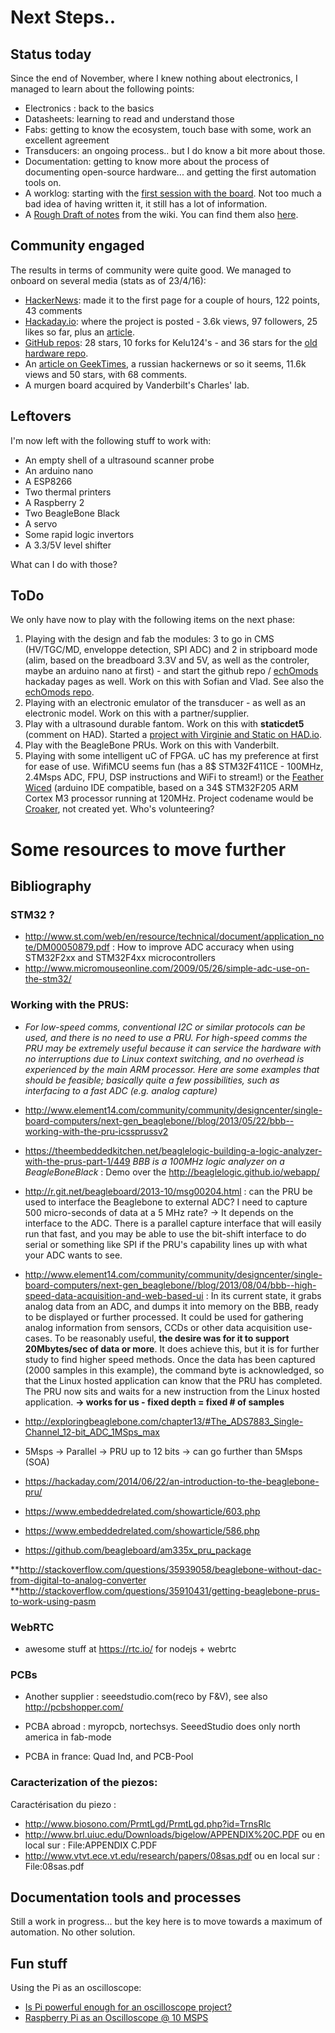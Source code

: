 # Next Steps..

## Status today

 Since the end of November, where I knew nothing about electronics, I managed to learn about the following points:

* Electronics : back to the basics
* Datasheets: learning to read and understand those
* Fabs: getting to know the ecosystem, touch base with some, work an excellent agreement
* Transducers: an ongoing process.. but I do know a bit more about those.
* Documentation: getting to know more about the process of documenting open-source hardware... and getting the first automation tools on.
* A worklog: starting with the [first session with the board](/worklog/Session_1.md). Not too much a bad idea of having written it, it still has a lot of information.
* A [Rough Draft of notes](/worklog/notes.wiki) from the wiki. You can find them also [here](http://echopen.org/index.php?title=Worklog_-_Digging_in_the_shield_option).

## Community engaged

The results in terms of community were quite good. We managed to onboard on several media (stats as of 23/4/16):

* [HackerNews](https://news.ycombinator.com/item?id=10944617): made it to the first page for a couple of hours, 122 points, 43 comments
* [Hackaday.io](https://hackaday.io/project/9281-murgen): where the project is posted - 3.6k views, 97 followers, 25 likes so far, plus an [article](http://hackaday.com/2016/04/12/a-developers-kit-for-medical-ultrasound/).
* [GitHub repos](https://github.com/kelu124/murgen-dev-kit): 28 stars, 10 forks for Kelu124's - and 36 stars for the [old hardware repo](https://github.com/echopen/hardware).
* An [article on GeekTimes](https://geektimes.ru/post/274478/), a russian hackernews or so it seems, 11.6k views and 50 stars, with 68 comments.
* A murgen board acquired by Vanderbilt's Charles' lab.

## Leftovers

I'm now left with the following stuff to work with:
* An empty shell of a ultrasound scanner probe
* An arduino nano
* A ESP8266
* Two thermal printers
* A Raspberry 2
* Two BeagleBone Black
* A servo
* Some rapid logic invertors
* A 3.3/5V level shifter

What can I do with those?

## ToDo

We only have now to play with the following items on the next phase:

1. Playing with the design and fab the modules: 3 to go in CMS (HV/TGC/MD, enveloppe detection, SPI ADC) and 2 in stripboard mode (alim, based on the breadboard 3.3V and 5V, as well as the controler, maybe an arduino nano at first) - and start the github repo / [echOmods](https://hackaday.io/project/10899-echomods) hackaday pages as well. Work on this with Sofian and Vlad. See also the [echOmods repo](https://github.com/kelu124/echomods/).
2. Playing with an electronic emulator of the transducer - as well as an electronic model. Work on this with a partner/supplier.
3. Play with a ultrasound durable fantom. Work on this with **staticdet5** (comment on HAD). Started a [project with Virginie and Static on HAD.io](https://hackaday.io/project/11478-open-source-ultrasound-phantoms).
4. Play with the BeagleBone PRUs. Work on this with Vanderbilt.
5. Playing with some intelligent uC of FPGA. uC has my preference at first for ease of use. WifiMCU seems fun (has a 8$ STM32F411CE - 100MHz, 2.4Msps ADC, FPU, DSP instructions and WiFi to stream!) or the [Feather Wiced](https://www.adafruit.com/product/3056) (arduino IDE compatible, based on a 34$ STM32F205 ARM Cortex M3 processor running at 120MHz. Project codename would be [Croaker](https://github.com/kelu124/echomods/croaker), not created yet. Who's volunteering?

# Some resources to move further

## Bibliography

### STM32 ?
* http://www.st.com/web/en/resource/technical/document/application_note/DM00050879.pdf : How to improve ADC accuracy when using STM32F2xx and
STM32F4xx microcontrollers
* http://www.micromouseonline.com/2009/05/26/simple-adc-use-on-the-stm32/

### Working with the PRUS:
* *For low-speed comms, conventional I2C or similar protocols can be used, and there is no need to use a PRU. For high-speed comms the PRU may be extremely useful because it can service the hardware with no interruptions due to Linux context switching, and no overhead is experienced by the main ARM processor. Here are some examples that should be feasible; basically quite a few possibilities, such as interfacing to a fast ADC (e.g. analog capture)*
* http://www.element14.com/community/community/designcenter/single-board-computers/next-gen_beaglebone//blog/2013/05/22/bbb--working-with-the-pru-icssprussv2
* https://theembeddedkitchen.net/beaglelogic-building-a-logic-analyzer-with-the-prus-part-1/449 *BBB is a 100MHz logic analyzer on a BeagleBoneBlack* : Demo over the http://beaglelogic.github.io/webapp/
* http://r.git.net/beagleboard/2013-10/msg00204.html : can the PRU be used to interface the Beaglebone to external ADC? I need to capture 500 micro-seconds of data at a 5 MHz rate? -> It depends on the interface to the ADC. There is a parallel capture interface that will easily run that fast, and you may be able to use the bit-shift interface to do serial or something like SPI if the PRU's capability lines up with what your ADC wants to see.
* http://www.element14.com/community/community/designcenter/single-board-computers/next-gen_beaglebone//blog/2013/08/04/bbb--high-speed-data-acquisition-and-web-based-ui : In its current state, it grabs analog data from an ADC, and dumps it into memory on the BBB, ready to be displayed or further processed. It could be used for gathering analog information from sensors, CCDs or other data acquisition use-cases. To be reasonably useful, **the desire was for it to support 20Mbytes/sec of data or more**. It does achieve this, but it is for further study to find higher speed methods.  Once the data has been captured (2000 samples in this example), the command byte is acknowledged, so that the Linux hosted application can know that the PRU has completed. The PRU now sits and waits for a new instruction from the Linux hosted application. **-> works for us - fixed depth = fixed # of samples**
* http://exploringbeaglebone.com/chapter13/#The_ADS7883_Single-Channel_12-bit_ADC_1MSps_max
* 5Msps -> Parallel -> PRU up to 12 bits -> can go further than 5Msps (SOA) 

* https://hackaday.com/2014/06/22/an-introduction-to-the-beaglebone-pru/
* https://www.embeddedrelated.com/showarticle/603.php
* https://www.embeddedrelated.com/showarticle/586.php
* https://github.com/beagleboard/am335x_pru_package


**http://stackoverflow.com/questions/35939058/beaglebone-without-dac-from-digital-to-analog-converter
**http://stackoverflow.com/questions/35910431/getting-beaglebone-prus-to-work-using-pasm


### WebRTC

* awesome stuff at https://rtc.io/ for nodejs + webrtc

### PCBs
* Another supplier : seeedstudio.com(reco by F&V), see also http://pcbshopper.com/

* PCBA abroad : myropcb, nortechsys. SeeedStudio does only north america in fab-mode

* PCBA in france: Quad Ind, and PCB-Pool

### Caracterization of the piezos:

Caractérisation du piezo :

* http://www.biosono.com/PrmtLgd/PrmtLgd.php?id=TrnsRlc
* http://www.brl.uiuc.edu/Downloads/bigelow/APPENDIX%20C.PDF ou en local sur : File:APPENDIX C.PDF
* http://www.vtvt.ece.vt.edu/research/papers/08sas.pdf ou en local sur : File:08sas.pdf



## Documentation tools and processes

Still a work in progress... but the key here is to move towards a maximum of automation. No other solution.

## Fun stuff

Using the Pi as an oscilloscope:
* [Is Pi powerful enough for an oscilloscope project?](http://raspberrypi.stackexchange.com/questions/4129/is-pi-powerful-enough-for-an-oscilloscope-project)
* [Raspberry Pi as an Oscilloscope @ 10 MSPS](https://digibird1.wordpress.com/raspberry-pi-as-an-oscilloscope-10-msps/)
 


